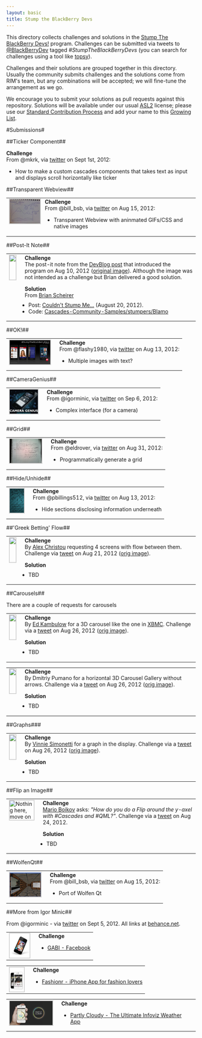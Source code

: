 ```yaml
---
layout: basic
title: Stump the BlackBerry Devs
---
```


This directory collects challenges and solutions in the
[Stump The BlackBerry Devs!](http://devblog.blackberry.com/2012/08/stump-blackberry-devs/) program.
Challenges can be submitted via tweets to [@BlackBerryDev](http://twitter.com/BlackBerryDev)
tagged _#StumpTheBlackBerryDevs_  (you can search for challenges using a tool like
[topsy](http://topsy.com/s?q=%23StumpTheBlackBerryDevs)).

Challenges and their solutions are grouped together in this directory.  Usually the community submits challenges and the solutions come from RIM's team, but any combinations will be accepted; we will fine-tune the arrangement as we go.

We encourage you to submit your solutions as pull requests against this repository.
Solutions will be available under our usual [ASL2](http://www.apache.org/licenses/LICENSE-2.0.html) license;
please use our
[Standard Contribution Process](http://blackberry.github.com/howToContribute.html) and add your name
to this [Growing List](http://blackberry.github.com/approvedSignatories.html).

#Submissions#

##Ticker Component##

<p>
<strong>Challenge</strong><br/>
From @mkrk, via <a href="https://twitter.com/mkrk/status/242063890949746689">twitter</a>
on Sept 1st, 2012:  
<ul>
<li>How to make a custom cascades components that takes text as input and displays scroll horizontally like ticker
</li>
</ul>
</p>

##Transparent Webview##

<table>
<tr>
<td style="vertical-align: top;">
<a href="bill_bsb-large.jpeg" target="_blank"><img src="bill_bsb-large.jpeg" style="border: 2px solid lightgray; margin-right: 8px;" height="64px" align="left"/></a>
</td>
<td style="vertical-align: top;">
<p style="margin-top:0; -webkit-margin-top:0">
<strong>Challenge</strong><br/>
From @bill_bsb, via <a href="https://twitter.com/bill_bsb/status/235665610783223808">twitter</a> on Aug 15, 2012:
<ul>
<li>Transparent Webview with aninmated GIFs/CSS and native images</li>
</ul>
</p>
</td>
</tr>
</table>


##Post-It Note##

<table>
<tr>
<td style="vertical-align: top;">
<a href="makethis-medium.jpg" target="_blank"><img src="makethis-small.jpg" style="border: 2px solid lightgray; margin-right: 8px;" height="64px" align="left"/></a>
</td>
<td style="vertical-align: top;">
<p style="margin-top:0; -webkit-margin-top:0">
<strong>Challenge</strong><br/>
The post-it note from the <a href="http://devblog.blackberry.com/2012/08/stump-blackberry-devs/">DevBlog post</a>
that introduced the program
on Aug 10, 2012
(<a href="http://rimdevblog.files.wordpress.com/2012/08/stump1.jpg">original image</a>).
Although the image was not intended as a challenge but Brian delivered a good solution.
</p>
<p>
<strong>Solution</strong><br/>
From <a href="https://twitter.com/BrianScheirer">Brian Scheirer</a>
<ul style="margin-left: -1em; margin-top: -5px;">
<li> Post: <a href="http://bbcascadescode.tumblr.com/post/29860845308/couldnt-stump-me-redux">Couldn't Stump Me...</a> (August 20, 2012).</li>
<li> Code: <a href="http://github.com/blackberry/Cascades-Community-Samples/stumpers/Blamo">Cascades-Community-Samples/stumpers/Blamo</a></li>
</ul>
</p>
</td>
</tr>
</table>


##OK!##

<table>
<tr>
<td style="vertical-align: top;">
<a href="flashy1980-medium.jpg" target="_blank"><img src="flashy1980-medium.jpg" style="border: 2px solid lightgray; margin-right: 8px;" height="64px" align="left"/></a>
</td>
<td style="vertical-align: top;">
<p style="margin-top:0; -webkit-margin-top:0">
<strong>Challenge</strong><br/>
From @flashy1980, via <a href="https://twitter.com/flashy1980/status/234941068947382273">twitter</a> on Aug 13, 2012:
<ul>
<li>Multiple images with text?</li>
</ul>
</p>
</td>
</tr>
</table>

##CameraGenius##

<table>
<tr>
<td style="vertical-align: top;">
<a href="igorminic-camera.jpeg" target="_blank"><img src="igorminic-camera.jpeg" style="border: 2px solid lightgray; margin-right: 8px;" height="64px" align="left"/></a>
</td>
<td style="vertical-align: top;">
<p style="margin-top:0; -webkit-margin-top:0">
<strong>Challenge</strong><br/>
From @igorminic, via <a href="https://twitter.com/igorminic/status/243645823261478912">twitter</a> on Sep 6, 2012:
<ul>
<li>Complex interface (for a camera)</li>
</ul>
</p>
</td>
</tr>
</table>


##Grid##

<table>
<tr>
<td style="vertical-align: top;">
<a href="eldrover.jpg" target="_blank"><img src="eldrover.jpg" style="border: 2px solid lightgray; margin-right: 8px;" height="64px" align="left"/></a>
</td>
<td style="vertical-align: top;">
<p style="margin-top:0; -webkit-margin-top:0">
<strong>Challenge</strong><br/>
From @eldrover, via <a href="https://twitter.com/eldrover/status/241720357810237441
">twitter</a> on Aug 31, 2012:
<ul>
<li>Programmatically generate a grid</li>
</ul>
</p>
</td>
</tr>
</table>

##Hide/Unhide##

<table>
<tr>
<td style="vertical-align: top;">
<a href="pbillings512.jpeg" target="_blank"><img src="pbillings512.jpeg" style="border: 2px solid lightgray; margin-right: 8px;" height="64px" align="left"/></a>
</td>
<td style="vertical-align: top;">
<p style="margin-top:0; -webkit-margin-top:0">
<strong>Challenge</strong><br/>
From @pbillings512, via <a href="https://twitter.com/pbillings512/status/241754914735403008">twitter</a> on Aug 13, 2012:
<ul>
<li>Hide sections disclosing information underneath</li>
</ul>
</p>
</td>
</tr>
</table>




##'Greek Betting' Flow##

<table>
<tr>
<td style="vertical-align: top;">
<a href="alexchristou-large.jpg" target="_blank"><img src="alexchristou-small.jpg" style="border: 2px solid lightgray; margin-right: 8px;" height="64px" align="left"/></a>
</td>
<td style="vertical-align: top;">
<p style="margin-top:0; -webkit-margin-top:0">
<strong>Challenge</strong><br/>
By <a href="http://twitter.com/alexchristou">Alex Christou</a>
requesting 4 screens with flow between them.
Challenge via <a href="http://twitter.com/alexchristou/status/237868841403809793">tweet</a>
on Aug 21, 2012
(<a href="http://twitter.com/alexchristou/status/237868841403809793/photo/1">orig image</a>).
</p>
<p>
<strong>Solution</strong><br/>
<ul style="margin-left: -1em; margin-top: -5px;">
<li>TBD</li>
</ul>
</p>
</td>
</tr>
</table>

##Carousels##

There are a couple of requests for carousels

<table>
<tr>
<td style="vertical-align: top;">
<a href="edkambulow-large.jpg" target="_blank"><img src="edkambulow-small.jpg" style="border: 2px solid lightgray; margin-right: 8px;" height="64px" align="left"/></a>
</td>
<td style="vertical-align: top;">
<p style="margin-top:0; -webkit-margin-top:0">
<strong>Challenge</strong><br/>
By <a href="http://twitter.com/EKambulow">Ed Kambulow</a> for
a 3D carousel like the one in <a href="http://xbmc.org/">XBMC</a>.
Challenge via a
<a href="http://twitter.com/EKambulow/status/239842214656737282">tweet</a>
on Aug 26, 2012
(<a href="http://twitter.com/EKambulow/status/239842214656737282/photo/1">orig image</a>).
</p>
<p>
<strong>Solution</strong><br/>
<ul style="margin-left: -1em; margin-top: -5px;">
<li>TBD</li>
</ul>
</p>
</td>
</tr>
</table>

<table>
<tr>
<td style="vertical-align: top;">
<a href="dmitriypumano-large.jpg" target="_blank"><img src="dmitriypumano-small.jpg" style="border: 2px solid lightgray; margin-right: 8px;" height="64px" align="left"/></a>
</td>
<td style="vertical-align: top;">
<p style="margin-top:0; -webkit-margin-top:0">
<strong>Challenge</strong><br/>
By <a ref="http://vk.com/pumano">Dmitriy Pumano</a> for a horizontal 3D Carousel Gallery
without arrows.
Challenge via a <a href="http://twitter.com/Pumano/status/239950693451055104">tweet</a>
on Aug 26, 2012
(<a href="http://twitter.com/Pumano/status/239950693451055104/photo/1">orig image</a>).
</p>
<p>
<strong>Solution</strong><br/>
<ul style="margin-left: -1em; margin-top: -5px;">
<li>TBD</li>
</ul>
</p>
</td>
</tr>
</table>

##Graphs###

<table>
<tr>
<td style="vertical-align: top;">
<a href="vinniesimonetti-large.jpg" target="_blank"><img src="vinniesimonetti-small.jpg" style="border: 2px solid lightgray; margin-right: 8px;" height="64px" align="left"/></a>
</td>
<td style="vertical-align: top;">
<p style="margin-top:0; -webkit-margin-top:0">
<strong>Challenge</strong><br/>
By <a href="http://twitter.com/rcmaniac25">Vinnie Simonetti</a>
for a graph in the display.
Challenge via a
<a href="http://twitter.com/rcmaniac25/status/238348217211813889">tweet</a>
on Aug 26, 2012
(<a href="http://twitter.com/rcmaniac25/status/238348217211813889/photo/1">orig image</a>).
</p>
<p>
<strong>Solution</strong><br/>
<ul style="margin-left: -1em; margin-top: -5px;">
<li>TBD</li>
</ul>
</p>
</td>
</tr>
</table>

##Flip an Image##

<table>
<tr>
<td style="vertical-align: top;">
<a href="bell-large.png"><img src="bell-small.png" style="border: 2px solid lightgray; margin-right: 8px;" title="Nothing here, move on" width="64px;" align="left"/></a>
</td>
<td style="vertical-align: top;">
<p style="margin-top:0; -webkit-margin-top:0">
<strong>Challenge</strong><br/>
<a href="http://twitter.com/marioboikov">Mario Boikov</a> asks: <em>"How do you do a Flip around the y-axel with #Cascades and #QML?"</em>.
Challenge via a
<a href="https://twitter.com/marioboikov/status/239142109905567745">tweet</a>
on Aug 24, 2012.
</p>
<p>
<strong>Solution</strong><br/>
<ul style="margin-left: -1em; margin-top: -5px;">
<li>TBD</li>
</ul>
</p>
</td>
</tr>
</table>


##WolfenQt##

<table>
<tr>
<td style="vertical-align: top;">
<a href="wolfenqt.png" target="_blank"><img src="wolfenqt.png" style="border: 2px solid lightgray; margin-right: 8px;" height="64px" align="left"/></a>
</td>
<td style="vertical-align: top;">
<p style="margin-top:0; -webkit-margin-top:0">
<strong>Challenge</strong><br/>
From @bill_bsb, via <a href="https://twitter.com/bill_bsb/status/235659908970868736">twitter</a> on Aug 15, 2012:
<ul>
<li>Port of Wolfen Qt</li>
</ul>
</p>
</td>
</tr>
</table>


##More from Igor Minic##

From @igorminic - via [twitter](http://twitter.com/igorminic/statuses/243450247563583489) on Sept 5, 2012.  All links at [behance.net](http://behance.net).

<table>
<tr>
<td style="vertical-align: top;">
<a href="Facebook.png" target="_blank"><img src="Facebook.png" style="border: 2px solid lightgray; margin-right: 8px;" height="64px" align="left"/></a>
</td>
<td style="vertical-align: top;">
<p style="margin-top:0; -webkit-margin-top:0">
<strong>Challenge</strong>
</p>
<p>
<ul>
<li><a href="http://www.behance.net/gallery/GABI-Reinvention-of-Facebook/4793585">GABI - Facebook</a></li>
</ul>
</p>
</td>
</tr>
</table>

<table>
<tr>
<td style="vertical-align: top;">
<a href="Fashionr.png" target="_blank"><img src="Fashionr.png" style="border: 2px solid lightgray; margin-right: 8px;" height="64px" align="left"/></a>
</td>
<td style="vertical-align: top;">
<p style="margin-top:0; -webkit-margin-top:0">
<strong>Challenge</strong>
</p>
<p>
<ul>
<li>
<a href="http://www.behance.net/gallery/Fashionr-iPhone-App/3539487">Fashionr - iPhone App for fashion lovers</a>
</li>
</ul>
</p>
</td>
</tr>
</table>

<table>
<tr>
<td style="vertical-align: top;">
<a href="Cloudy.png" target="_blank"><img src="Cloudy.png" style="border: 2px solid lightgray; margin-right: 8px;" height="64px" align="left"/></a>
</td>
<td style="vertical-align: top;">
<p style="margin-top:0; -webkit-margin-top:0">
<strong>Challenge</strong>
</p>
<p>
<ul>
<li><a href="http://www.behance.net/gallery/Partly-Cloudy-The-Ultimate-Infoviz-Weather-App/4887789">Partly Cloudy - The Ultimate Infoviz Weather App</a></li>
</ul>
</p>
</td>
</tr>
</table>




